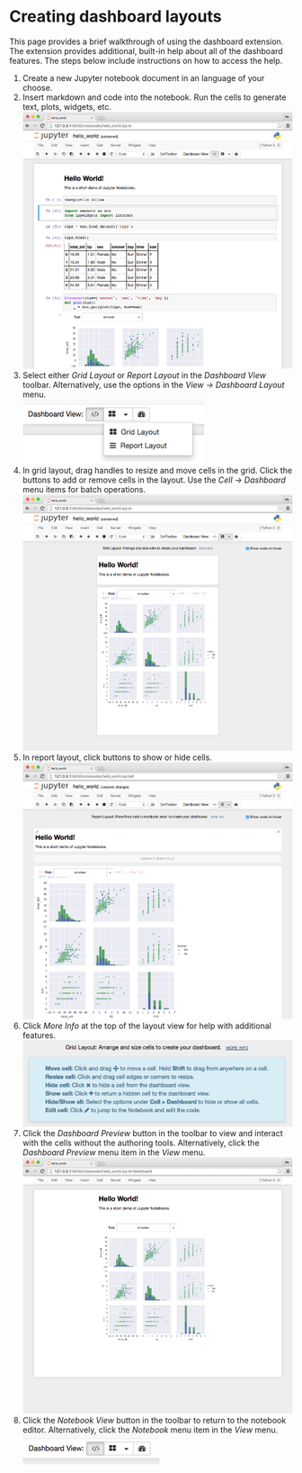 # Creating dashboard layouts

This page provides a brief walkthrough of using the dashboard extension. The extension provides additional, built-in help about all of the dashboard features. The steps below include instructions on how to access the help.

1. Create a new Jupyter notebook document in an language of your choose.
2. Insert markdown and code into the notebook. Run the cells to generate text, plots, widgets, etc. <br />
    ![](_static/notebook.png)
3. Select either *Grid Layout* or *Report Layout* in the *Dashboard View* toolbar. Alternatively, use the options in the *View -> Dashboard Layout* menu. <br />
    ![](_static/layout_toolbar.png)
4. In grid layout, drag handles to resize and move cells in the grid. Click the buttons to add or remove cells in the layout. Use the *Cell -> Dashboard* menu items for batch operations. <br />
    ![](_static/grid_layout.png)
5. In report layout, click buttons to show or hide cells. <br />
    ![](_static/report_layout.png)
6. Click *More Info* at the top of the layout view for help with additional features. <br />
    ![](_static/more_info.png)
7. Click the *Dashboard Preview* button in the toolbar to view and interact with the cells without the authoring tools. Alternatively, click the *Dashboard Preview* menu item in the *View* menu. <br />
    ![](_static/preview.png)
8. Click the *Notebook View* button in the toolbar to return to the notebook editor. Alternatively, click the *Notebook* menu item in the *View* menu. <br />
    ![](_static/notebook_toolbar.png)
